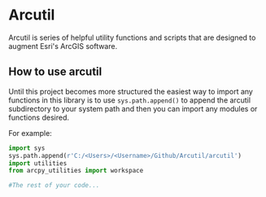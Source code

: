 # Arcutil

Arcutil is  series of helpful utility functions and scripts that are designed to augment Esri's ArcGIS software.

## How to use arcutil

Until this project becomes more structured the easiest way to import any functions in this library is to use `sys.path.append()` to append the arcutil subdirectory to your system path and then you can import any modules or functions desired.

For example:

```python
import sys
sys.path.append(r'C:/<Users>/<Username>/Github/Arcutil/arcutil')
import utilities
from arcpy_utilities import workspace

#The rest of your code...
```
